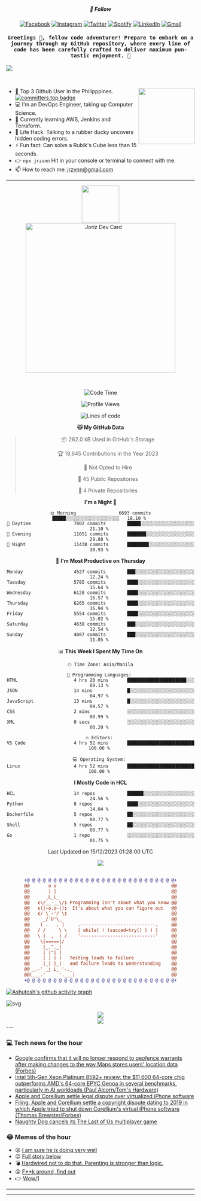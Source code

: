 <h5 align="center">💬 Follow</h5>
<div align="center">

[![Facebook](https://img.shields.io/badge/Facebook-%231877F2.svg?style=for-the-badge&logo=Facebook&logoColor=white)](https://www.facebook.com/Horisyo/)
[![Instagram](https://img.shields.io/badge/Instagram-%23E4405F.svg?style=for-the-badge&logo=Instagram&logoColor=white)](https://www.instagram.com/jrzvnn_/)
[![Twitter](https://img.shields.io/badge/Twitter-%231DA1F2.svg?style=for-the-badge&logo=Twitter&logoColor=white)](https://twitter.com/jrz_studies)
[![Spotify](https://img.shields.io/badge/Spotify-%231ED760.svg?style=for-the-badge&logo=Spotify&logoColor=white)](https://open.spotify.com/user/217td4qrc6mzqjodfalmzjpdi?si=b93099b9078c4ccb)
[![LinkedIn](https://img.shields.io/badge/LinkedIn-%230077B5.svg?style=for-the-badge&logo=LinkedIn&logoColor=white)](https://www.linkedin.com/in/jrz-vnn/)
[![Gmail](https://img.shields.io/badge/Gmail-D14836?style=for-the-badge&logo=gmail&logoColor=white)](mailto:jrzvnn@gmail.com)

</div>
<h4 align="center"><samp>Greetings 👋, fellow code adventurer! Prepare to embark on a journey through my GitHub repository, where every line of code has been carefully crafted to deliver maximum pun-tastic enjoyment. 🚀 </samp></h4>

<!--horizontal divider(gradiant)-->
<img src="https://user-images.githubusercontent.com/73097560/115834477-dbab4500-a447-11eb-908a-139a6edaec5c.gif">

&nbsp; 

<img align='right' src='https://github.com/Rishit-dagli/Rishit-dagli/blob/master/images/octocat-anime.gif' width='150"'>

- 🚀 Top 3 Github User in the Philipppines. [![committers.top badge](https://user-badge.committers.top/philippines/jrzvnn.svg)](https://user-badge.committers.top/philippines/USERNAME)
- 💻 I’m an DevOps Engineer, taking up Computer Science.
- 🤖 Currently learning AWS, Jenkins and Terraform.
- 🎯 Life Hack: Talking to a rubber ducky uncovers hidden coding errors.
- ⚡ Fun fact: Can solve a Rubik's Cube less than 15 seconds.
- 👉 `npx jrzvnn` Hit in your console or terminal to connect with me.
- 📫 How to reach me: jrzvnn@gmail.com

---

<!--🖼️OCTOCAT-->
<p align="center">

<img src="https://media.giphy.com/media/IP7sarl7C5lSFCw9rG/giphy.gif"  width="100px" height="100px">
<br />
<a href="https://app.daily.dev/jorizvillanueva"><img src="https://github.com/jrzvnn/jrzvnn/blob/main/devcard.svg" width="400" alt="Joriz Dev Card"/></a>
</p>

<br />
<div align="center">

<!--START_SECTION:waka-->
![Code Time](http://img.shields.io/badge/Code%20Time-230%20hrs%2029%20mins-blue)

![Profile Views](http://img.shields.io/badge/Profile%20Views-72-blue)

![Lines of code](https://img.shields.io/badge/From%20Hello%20World%20I%27ve%20Written-1.6%20million%20lines%20of%20code-blue)

**🐱 My GitHub Data** 

> 📦 262.0 kB Used in GitHub's Storage 
 > 
> 🏆 18,645 Contributions in the Year 2023
 > 
> 🚫 Not Opted to Hire
 > 
> 📜 45 Public Repositories 
 > 
> 🔑 4 Private Repositories 
 > 
**I'm a Night 🦉** 

```text
🌞 Morning                6693 commits        █████░░░░░░░░░░░░░░░░░░░░   18.10 % 
🌆 Daytime                7802 commits        █████░░░░░░░░░░░░░░░░░░░░   21.10 % 
🌃 Evening                11051 commits       ███████░░░░░░░░░░░░░░░░░░   29.88 % 
🌙 Night                  11438 commits       ████████░░░░░░░░░░░░░░░░░   30.93 % 
```
📅 **I'm Most Productive on Thursday** 

```text
Monday                   4527 commits        ███░░░░░░░░░░░░░░░░░░░░░░   12.24 % 
Tuesday                  5785 commits        ████░░░░░░░░░░░░░░░░░░░░░   15.64 % 
Wednesday                6128 commits        ████░░░░░░░░░░░░░░░░░░░░░   16.57 % 
Thursday                 6265 commits        ████░░░░░░░░░░░░░░░░░░░░░   16.94 % 
Friday                   5554 commits        ████░░░░░░░░░░░░░░░░░░░░░   15.02 % 
Saturday                 4638 commits        ███░░░░░░░░░░░░░░░░░░░░░░   12.54 % 
Sunday                   4087 commits        ███░░░░░░░░░░░░░░░░░░░░░░   11.05 % 
```


📊 **This Week I Spent My Time On** 

```text
🕑︎ Time Zone: Asia/Manila

💬 Programming Languages: 
HTML                     4 hrs 20 mins       ██████████████████████░░░   89.13 % 
JSON                     14 mins             █░░░░░░░░░░░░░░░░░░░░░░░░   04.97 % 
JavaScript               13 mins             █░░░░░░░░░░░░░░░░░░░░░░░░   04.57 % 
CSS                      2 mins              ░░░░░░░░░░░░░░░░░░░░░░░░░   00.99 % 
XML                      0 secs              ░░░░░░░░░░░░░░░░░░░░░░░░░   00.20 % 

🔥 Editors: 
VS Code                  4 hrs 52 mins       █████████████████████████   100.00 % 

💻 Operating System: 
Linux                    4 hrs 52 mins       █████████████████████████   100.00 % 
```

**I Mostly Code in HCL** 

```text
HCL                      14 repos            ██████░░░░░░░░░░░░░░░░░░░   24.56 % 
Python                   8 repos             ████░░░░░░░░░░░░░░░░░░░░░   14.04 % 
Dockerfile               5 repos             ██░░░░░░░░░░░░░░░░░░░░░░░   08.77 % 
Shell                    5 repos             ██░░░░░░░░░░░░░░░░░░░░░░░   08.77 % 
Go                       1 repo              ░░░░░░░░░░░░░░░░░░░░░░░░░   01.75 % 
```




 Last Updated on 15/12/2023 01:28:00 UTC
<!--END_SECTION:waka-->

<img src="https://wakatime.com/share/@jrzvnn/70a4618c-7cd9-4016-b7b9-eabe75c837ee.svg">

<br />
<br />

```diff
+@ @ @ @ @ @ @ @ @ @ @ @ @ @ @ @ @ @ @ @ @ @ @ @ @ @ @ @+
@@       o o                                           @@
@@       | |                                           @@
@@      _L_L_                                          @@
@@   ❮\/__-__\/❯ Programming isn't about what you know @@
@@   ❮(|~o.o~|)❯  It's about what you can figure out   @@
@@   ❮/ \`-'/ \❯                                       @@
@@     _/`U'\_                                         @@
@@    ( .   . )     .----------------------------.     @@
@@   / /     \ \    | while( ! (succed=try() ) ) |     @@
@@   \ |  ,  | /    '----------------------------'     @@
@@    \|=====|/                                        @@
@@     |_.^._|                                         @@
@@     | |"| |                                         @@
@@     ( ) ( )   Testing leads to failure              @@
@@     |_| |_|   and failure leads to understanding    @@
@@ _.-' _j L_ '-._                                     @@
@@(___.'     '.___)                                    @@
+@ @ @ @ @ @ @ @ @ @ @ @ @ @ @ @ @ @ @ @ @ @ @ @ @ @ @ @+

```

</div>




[![Ashutosh's github activity graph](https://github-readme-activity-graph.vercel.app/graph?username=jrzvnn&theme=github-compact)](https://github.com/ashutosh00710/github-readme-activity-graph)


![svg](profile-3d-contrib/profile-night-green.svg)

<div align="center">
<img src="https://github.com/jrzvnn/jrzvnn/blob/output/github-snake-dark.svg">
</div>

<div align=center>
<img align=center src=https://metrics.lecoq.io/jrzvnn?template=classic&isocalendar=1&languages=1&achievements=1&base=header%2C%20activity%2C%20community%2C%20repositories%2C%20metadata&base.indepth=false&base.hireable=false&base.skip=false&isocalendar=false&isocalendar.duration=full-year&languages=false&languages.limit=8&languages.threshold=0%25&languages.other=false&languages.colors=github&languages.sections=most-used&languages.indepth=false&languages.analysis.timeout=15&languages.analysis.timeout.repositories=7.5&languages.categories=markup%2C%20programming&languages.recent.categories=markup%2C%20programming&languages.recent.load=300&languages.recent.days=14&achievements=false&achievements.threshold=C&achievements.secrets=true&achievements.display=detailed&achievements.limit=0&config.timezone=Asia%2FManila)
</div>
<div align="left">
---

### 💻 Tech news for the hour

<!-- TECH:START -->
 - [Google confirms that it will no longer respond to geofence warrants after making changes to the way Maps stores users&#39; location data &lpar;Forbes&rpar;](http://www.techmeme.com/231214/p43#a231214p43)
 - [Intel 5th-Gen Xeon Platinum 8592+ review: the $11,600 64-core chip outperforms AMD&#39;s 64-core EPYC Genoa in several benchmarks, particularly in AI workloads &lpar;Paul Alcorn/Tom&#39;s Hardware&rpar;](http://www.techmeme.com/231214/p42#a231214p42)
 - [Apple and Corellium settle legal dispute over virtualized iPhone software](https://appleinsider.com/articles/23/12/15/apple-and-corellium-settle-legal-dispute-over-virtualized-iphone-software?utm_medium=rss)
 - [Filing: Apple and Corellium settle a copyright dispute dating to 2019 in which Apple tried to shut down Corellium&#39;s virtual iPhone software &lpar;Thomas Brewster/Forbes&rpar;](http://www.techmeme.com/231214/p41#a231214p41)
 - [Naughty Dog cancels its The Last of Us multiplayer game](https://www.theverge.com/2023/12/14/24002141/naughty-dog-the-last-of-us-online-multiplayer-canceled)<!-- TECH:END -->

### 😂 Memes of the hour

<!-- MEMES:START -->
 - 😝 [I am sure he is doing very well](http://9gag.com/gag/abvnvxE)
 - 😝 [Full story below](http://9gag.com/gag/arm7nEd)
 - 💣 [Hardwired not to do that. Parenting is stronger than logic.](http://9gag.com/gag/aZDOyZ6)
 - 😝 [F**k around, find out](http://9gag.com/gag/a4oOEPp)
 - 👉 [Wow/1](http://9gag.com/gag/aYVX7eO)<!-- MEMES:END -->

---

---
